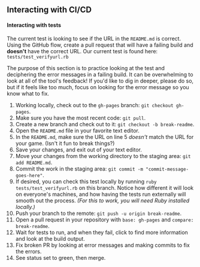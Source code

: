 ## Interacting with CI/CD

#### Interacting with tests

The current test is looking to see if the URL in the `README.md` is correct. Using the GitHub flow, create a pull request that will have a failing build and **doesn't** have the correct URL. Our current test is found here: `tests/test_verifyurl.rb`

The purpose of this section is to practice looking at the test and deciphering the error messages in a failing build. It can be overwhelming to look at all of the tool's feedback! If you'd like to dig in deeper, please do so, but if it feels like too much, focus on looking for the error message so you know what to fix. 


1. Working locally, check out to the `gh-pages` branch: `git checkout gh-pages`.
1. Make sure you have the most recent code: `git pull`.
1. Create a new branch and check out to it: `git checkout -b break-readme`.
1. Open the `README.md` file in your favorite text editor.
1. In the `README.md`, make sure the URL on line 5 _doesn't_ match the URL for your game. (Isn't it fun to break things?)
1. Save your changes, and exit out of your text editor.
1. Move your changes from the working directory to the staging area: `git add README.md`.
1. Commit the work in the staging area: `git commit -m "commit-message-goes-here"`.
1. If desired, you can check this test locally by running `ruby tests/test_verifyurl.rb` on this branch. Notice how different it will look on everyone's machines, and how having the tests run externally will smooth out the process. _(For this to work, you will need Ruby installed locally.)_
1. Push your branch to the remote: `git push -u origin break-readme`.
1. Open a pull request in your repository with `base: gh-pages` and `compare: break-readme`.
1. Wait for tests to run, and when they fail, click to find more information and look at the build output.
1. Fix broken PR by looking at error messages and making commits to fix the errors.
1. See status set to green, then merge.
